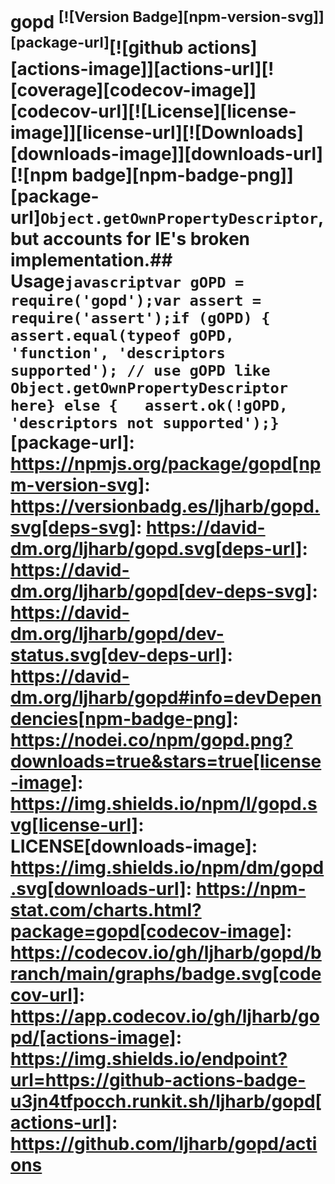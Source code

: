 # gopd <sup>[![Version Badge][npm-version-svg]][package-url]</sup>[![github actions][actions-image]][actions-url][![coverage][codecov-image]][codecov-url][![License][license-image]][license-url][![Downloads][downloads-image]][downloads-url][![npm badge][npm-badge-png]][package-url]`Object.getOwnPropertyDescriptor`, but accounts for IE's broken implementation.## Usage```javascriptvar gOPD = require('gopd');var assert = require('assert');if (gOPD) {	assert.equal(typeof gOPD, 'function', 'descriptors supported');	// use gOPD like Object.getOwnPropertyDescriptor here} else {	assert.ok(!gOPD, 'descriptors not supported');}```[package-url]: https://npmjs.org/package/gopd[npm-version-svg]: https://versionbadg.es/ljharb/gopd.svg[deps-svg]: https://david-dm.org/ljharb/gopd.svg[deps-url]: https://david-dm.org/ljharb/gopd[dev-deps-svg]: https://david-dm.org/ljharb/gopd/dev-status.svg[dev-deps-url]: https://david-dm.org/ljharb/gopd#info=devDependencies[npm-badge-png]: https://nodei.co/npm/gopd.png?downloads=true&stars=true[license-image]: https://img.shields.io/npm/l/gopd.svg[license-url]: LICENSE[downloads-image]: https://img.shields.io/npm/dm/gopd.svg[downloads-url]: https://npm-stat.com/charts.html?package=gopd[codecov-image]: https://codecov.io/gh/ljharb/gopd/branch/main/graphs/badge.svg[codecov-url]: https://app.codecov.io/gh/ljharb/gopd/[actions-image]: https://img.shields.io/endpoint?url=https://github-actions-badge-u3jn4tfpocch.runkit.sh/ljharb/gopd[actions-url]: https://github.com/ljharb/gopd/actions